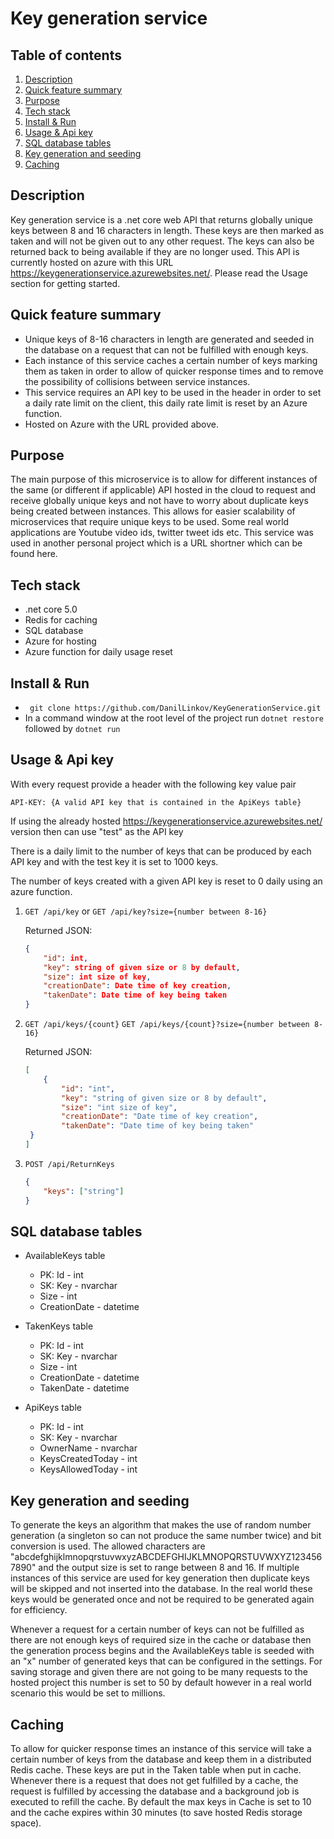 # Key generation service

## Table of contents

1. [Description](#description)
2. [Quick feature summary](#quick-feature-summary)
3. [Purpose](#purpose)
4. [Tech stack](#tech-stack)
5. [Install & Run](#install-&-run)
6. [Usage & Api key](#usage-&-api-key)
7. [SQL database tables](#sql-database-tables)
8. [Key generation and seeding](#key-generation-and-seeding)
9. [Caching](#caching)

## Description

Key generation service is a .net core web API that returns globally unique keys between 8 and 16 characters in length. These keys are then marked as taken and will not be given out to any other request. The keys can also be returned back to being available if they are no longer used. This API is currently hosted on azure with this URL https://keygenerationservice.azurewebsites.net/. Please read the Usage section for getting started.

## Quick feature summary

- Unique keys of 8-16 characters in length are generated and seeded in the database on a request that can not be fulfilled with enough keys.
- Each instance of this service caches a certain number of keys marking them as taken in order to allow of quicker response times and to remove the possibility of collisions between service instances.
- This service requires an API key to be used in the header in order to set a daily rate limit on the client, this daily rate limit is reset by an Azure function.
- Hosted on Azure with the URL provided above.

## Purpose

The main purpose of this microservice is to allow for different instances of the same (or different if applicable) API hosted in the cloud to request and receive globally unique keys and not have to worry about duplicate keys being created between instances. This allows for easier scalability of microservices that require unique keys to be used. Some real world applications are Youtube video ids, twitter tweet ids etc. This service was used in another personal project which is a URL shortner which can be found here.

## Tech stack

- .net core 5.0
- Redis for caching
- SQL database
- Azure for hosting
- Azure function for daily usage reset

## Install & Run

- ` git clone https://github.com/DanilLinkov/KeyGenerationService.git`
- In a command window at the root level of the project run `dotnet restore` followed by `dotnet run`

## Usage & Api key

With every request provide a header with the following key value pair

`API-KEY: {A valid API key that is contained in the ApiKeys table}`

If using the already hosted https://keygenerationservice.azurewebsites.net/ version then can use "test" as the API key

There is a daily limit to the number of keys that can be produced by each API key and with the test key it is set to 1000 keys.

The number of keys created with a given API key is reset to 0 daily using an azure function.

1) `GET /api/key` or `GET /api/key?size={number between 8-16}`

   Returned JSON:

   ```json
   {
       "id": int,
       "key": string of given size or 8 by default,
       "size": int size of key,
       "creationDate": Date time of key creation,
       "takenDate": Date time of key being taken
   }
   ```

   

2) `GET /api/keys/{count}` `GET /api/keys/{count}?size={number between 8-16}`

   Returned JSON:

   ```json
   [
       {
           "id": "int",
           "key": "string of given size or 8 by default",
           "size": "int size of key",
           "creationDate": "Date time of key creation",
           "takenDate": "Date time of key being taken"
   	}
   ]
   ```

   

3) `POST /api/ReturnKeys`

   ```json
   {
       "keys": ["string"]
   }
   ```

   

## SQL database tables

- AvailableKeys table
  - PK: Id - int
  - SK: Key - nvarchar
  - Size - int
  - CreationDate - datetime
- TakenKeys table
  - PK: Id - int
  - SK: Key - nvarchar
  - Size - int
  - CreationDate - datetime
  - TakenDate - datetime

- ApiKeys table
  - PK: Id - int
  - SK: Key - nvarchar
  - OwnerName - nvarchar
  - KeysCreatedToday - int
  - KeysAllowedToday - int

## Key generation and seeding

To generate the keys an algorithm that makes the use of random number generation (a singleton so can not produce the same number twice) and bit conversion is used. The allowed characters are "abcdefghijklmnopqrstuvwxyzABCDEFGHIJKLMNOPQRSTUVWXYZ1234567890" and the output size is set to range between 8 and 16. If multiple instances of this service are used for key generation then duplicate keys will be skipped and not inserted into the database. In the real world these keys would be generated once and not be required to be generated again for efficiency.

Whenever a request for a certain number of keys can not be fulfilled as there are not enough keys of required size in the cache or database then the generation process begins and the AvailableKeys table is seeded with an "x" number of generated keys that can be configured in the settings. For saving storage and given there are not going to be many requests to the hosted project this number is set to 50 by default however in a real world scenario this would be set to millions.

## Caching

To allow for quicker response times an instance of this service will take a certain number of keys from the database and keep them in a distributed Redis cache. These keys are put in the Taken table when put in cache. Whenever there is a request that does not get fulfilled by a cache, the request is fulfilled by accessing the database and a background job is executed to refill the cache. By default the max keys in Cache is set to 10 and the cache expires within 30 minutes (to save hosted Redis storage space).

